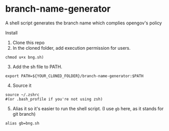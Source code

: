 # branch-name-generator
A shell script generates the branch name which complies opengov's policy

Install
1. Clone this repo
2. In the cloned folder, add execution permission for users. 
```
chmod u+x bng.sh)
```
3. Add the sh file to PATH. 
```
export PATH=${YOUR_CLONED_FOLDER}/branch-name-generator:$PATH
```
4. Source it
```
source ~/.zshrc
#(or .bash_profile if you're not using zsh)
```
5. Alias it so it's easier to run the shell script. (I use `gb` here, as it stands for git branch)
```
alias gb=bng.sh
```
